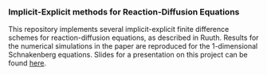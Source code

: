 ### Implicit-Explicit methods for Reaction-Diffusion Equations

This repository implements several implicit-explicit finite difference schemes for reaction-diffusion equations, as described in Ruuth. Results for the numerical simulations in the paper are reproduced for the 1-dimensional Schnakenberg equations. Slides for a presentation on this project can be found [here](https://github.com/ahccheung/imex/blob/master/final_presentation.pdf).

